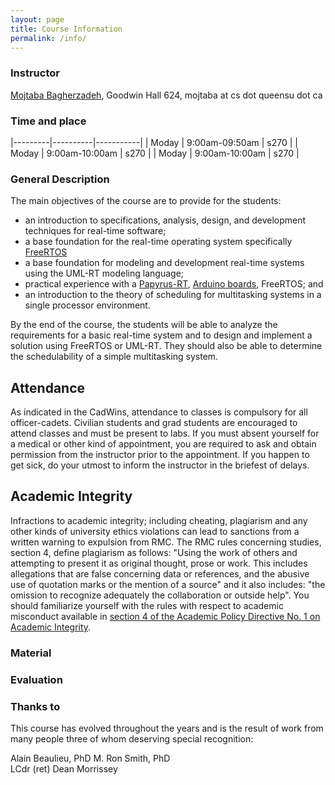 ```yaml
---
layout: page
title: Course Information
permalink: /info/
---
```

### Instructor 
[Mojtaba Bagherzadeh](http://flux.cs.queensu.ca/mase/member/bagherzadeh/), Goodwin Hall 624, mojtaba at cs dot queensu dot ca

### Time and place  
 
|---------|----------|-----------|
| Moday | 9:00am-09:50am | s270 |
| Moday | 9:00am-10:00am | s270 |
| Moday | 9:00am-10:00am | s270 |


### General Description
The main objectives of the course are to provide for the students:
- an introduction to specifications, analysis, design, and development techniques for real-time software;
- a base foundation for the real-time operating system specifically [FreeRTOS](https://freertos.org/)
- a base foundation for modeling and development real-time systems using the UML-RT modeling language;
- practical experience with a [Papyrus-RT](https://www.eclipse.org/papyrus-rt/), [Arduino boards](https://www.arduino.cc/), FreeRTOS; and
- an introduction to the theory of scheduling for multitasking systems in a single processor environment.

By the end of the course, the students will be able to analyze the requirements for a basic real-time system and to design and implement a solution using FreeRTOS or UML-RT. They should also be able to determine the schedulability of a simple multitasking system.


## Attendance
As indicated in the CadWins, attendance to classes is compulsory for all officer-cadets. Civilian students and grad students are encouraged to attend classes and must be present to labs. If you must absent yourself for a medical or other kind of appointment, you are required to ask and obtain permission from the instructor prior to the appointment. If you happen to get sick, do your utmost to inform the instructor in the briefest of delays.

## Academic Integrity
Infractions to academic integrity; including cheating, plagiarism and any other kinds of university ethics violations can lead to sanctions from a written warning to expulsion from RMC. The RMC rules concerning studies, section 4, define plagiarism as follows: "Using the work of others and attempting to present it as original thought, prose or work. This includes allegations that are false concerning data or references, and the abusive use of quotation marks or the mention of a source" and it also includes: "the omission to recognize adequately the collaboration or outside help". You should familiarize yourself with the rules with respect to academic misconduct available in [section 4 of the Academic Policy Directive No. 1 on Academic Integrity](https://www.rmcc-cmrc.ca/sites/default/files/1_Acad_integ-uni-bil.pdf).

### Material

### Evaluation

### Thanks to
This course has evolved throughout the years and is the result of work from many people three of whom deserving special recognition:

Alain Beaulieu, PhD 
M. Ron Smith, PhD  
LCdr (ret) Dean Morrissey  



